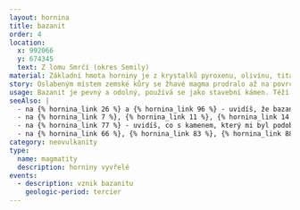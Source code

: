 ```yaml
---
layout: hornina
title: bazanit
order: 4
location:
  x: 992066
  y: 674345
  text: Z lomu Smrčí (okres Semily)
material: Základní hmota horniny je z krystalků pyroxenu, olivínu, titanomagnetitu, nefelinu a plagioklasu a obsahuje také vulkanické sklo; peridotitové uzavřeniny („olivínové koule“) jsou hlavně z krystalů zeleného olivínu, obsahují také bronzit a chromdiopsid. 
story: Oslabeným místem zemské kůry se žhavé magma prodralo až na povrch. V magmatu plavaly útržky peridotitu - horniny, pocházející ze  zemského pláště, tvořené hlavně zelenými krystaly olivínu. Z vulkánu hory Kozákov se vyvalil proud lávy, který zaplnil blízké říční údolí. Láva vychladla a ztuhla a vznikla z ní pevná hornina - bazanit. Při chladnutí lávový proud rozpukal na nepravidelné svislé sloupce.
usage: Bazanit je pevný a odolný, používá se jako stavební kámen. Těží se v lomu, drtí se na menší kousky, které se pak třídí podle velikosti. Přidává se do betonových a asfaltových směsí pro stavební účely.
seeAlso: |
  - na {% hornina_link 26 %} a {% hornina_link 96 %} - uvidíš, že bazanity v terciéru vznikaly i na jiných místech a mohou vypadat různě 
  - na {% hornina_link 7 %}, {% hornina_link 11 %}, {% hornina_link 14 %}, {% hornina_link 27 %}, {% hornina_link 30 %}, {% hornina_link 37 %}, {% hornina_link 38 %}, {% hornina_link 57 %}, {% hornina_link 70 %} a {% hornina_link 78 %} - uvidíš, že výlevné vyvřeliny vznikaly v různých obdobích a v různých prostředích a že mohou mít mnoho podob
  - na {% hornina_link 77 %} - uvidíš, co s kamenem, který mi byl podobný udělala slabá metamorfóza
  - na {% hornina_link 66 %}, {% hornina_link 83 %}, {% hornina_link 88 %} a {% hornina_link 95 %} - uvidíš, jak vypadají kameny, které se mi kdysi podobaly a prošly silnou metamorfózou  
category: neovulkanity
type:
  name: magmatity
  description: horniny vyvřelé
events:
  - description: vznik bazanitu
    geologic-period: tercier
---
```


